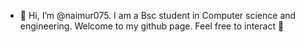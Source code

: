 - 👋 Hi, I’m @naimur075. I am a Bsc student in
     Computer science and engineering. 
    Welcome to my github page. Feel free to interact 🤗
